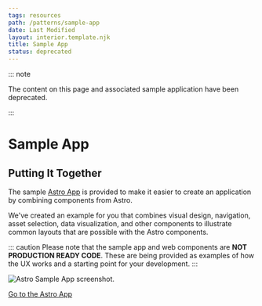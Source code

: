 ```yaml
---
tags: resources
path: /patterns/sample-app
date: Last Modified
layout: interior.template.njk
title: Sample App
status: deprecated
---
```


::: note

The content on this page and associated sample application have been deprecated.

:::
# Sample App

## Putting It Together

The sample [Astro App](https://sample-app.astrouxds.com/) is provided to make it easier to create an application by combining components from Astro.

We've created an example for you that combines visual design, navigation, asset selection, data visualization, and other components to illustrate common layouts that are possible with the Astro components.

::: caution
Please note that the sample app and web components are **NOT PRODUCTION READY CODE**. These are being provided as examples of how the UX works and a starting point for your development.
:::

![Astro Sample App screenshot.](/img/patterns/astro-app.png)

[Go to the Astro App](https://sample-app.astrouxds.com/)

